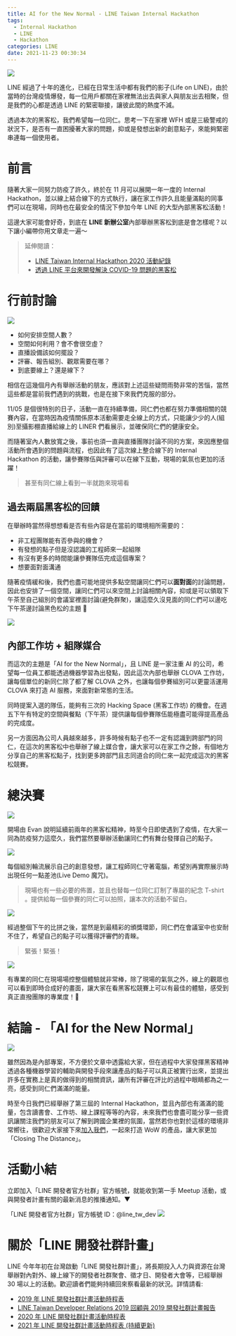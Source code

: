 ```yaml
---
title: AI for the New Normal - LINE Taiwan Internal Hackathon
tags:
  - Internal Hackathon
  - LINE
  - Hackathon
categories: LINE
date: 2021-11-23 00:30:34
---
```


![](https://nijialin.com/images/2021/internal_hack/zoom.jpg)

LINE 經過了十年的進化，已經在日常生活中都有我們的影子(Life on LINE)，由於當時的台灣疫情爆發，每一位用戶都關在家裡無法出去與家人與朋友出去相聚，但是我們的心都是透過 LINE 的緊密聯接，讓彼此間的熱度不減。

透過本次的黑客松，我們希望每一位同仁。思考一下在家裡 WFH 或是三級警戒的狀況下，是否有一直困擾著大家的問題，抑或是發想出新的創意點子，來能夠緊密串連每一個使用者。

# 前言

隨著大家一同努力防疫了許久，終於在 11 月可以展開一年一度的 Internal Hackathon，並以線上結合線下的方式執行，讓在家工作許久且能量滿點的同事們可以在現場，同時也在最安全的情況下參加今年 LINE 的大型內部黑客松活動！

這邊大家可能會好奇，到底在 **LINE 新辦公室**內部舉辦黑客松到底是會怎樣呢？以下讓小編帶你用文章走一遍～

> 延伸閱讀：
>
> - [LINE Taiwan Internal Hackathon 2020 活動紀錄](https://engineering.linecorp.com/zh-hant/blog/line-taiwan-internal-hackathon-2020/)
> - [透過 LINE 平台來開發解決 COVID-19 問題的黑客松](https://engineering.linecorp.com/zh-hant/blog/covid19-hackathon-osaka/)

<!-- more -->

# 行前討論

![](https://nijialin.com/images/2021/internal_hack/1.JPG)

- 如何安排空間人數？
- 空間如何利用？會不會很空虛？
- 直播設備該如何擺設？
- 評審、報告組別、觀眾需要在哪？
- 到底要線上？還是線下？

相信在這幾個月內有舉辦活動的朋友，應該對上述這些疑問雨勢非常的苦惱，當然這些都是當前我們遇到的挑戰，也是在接下來我們克服的部分。

11/05 是個很特別的日子，活動一直在持續準備，同仁們也都在努力準備相關的競賽內容，在當時因為疫情關係原本活動需要走全線上的方式，只能讓少少的人(組別)至攝影棚直播給線上的 LINER 們看展示，並確保同仁們的健康安全。

而隨著室內人數放寬之後，事前也須一直與直播團隊討論不同的方案，來因應整個活動所會遇到的問題與流程，也因此有了這次線上整合線下的 Internal Hackathon 的活動，讓參賽隊伍與評審可以在線下互動，現場的氣氛也更加的活躍！

> 甚至有同仁線上看到一半就跑來現場看

## 過去兩屆黑客松的回饋

在舉辦時當然得想想看是否有些內容是在當前的環境相所需要的：

- 非工程團隊能有否參與的機會？
- 有發想的點子但是沒認識的工程師來一起組隊
- 有沒有更多的時間能讓參賽隊伍完成這個專案？
- 想要面對面溝通

隨著疫情緩和後，我們也盡可能地提供多點空間讓同仁們可以**面對面**的討論問題，因此也安排了一個空間，讓同仁們可以來空間上討論相關內容，抑或是可以領取下午茶至自己組別的會議室裡面討論(避免群聚)，讓這麼久沒見面的同仁們可以邊吃下午茶邊討論黑色松的主題 🤩

![](https://nijialin.com/images/2021/internal_hack/7.png)

## 內部工作坊 + 組隊媒合

而這次的主題是「AI for the New Normal」，且 LINE 是一家注重 AI 的公司，希望每一位員工都能透過機器學習為出發點，因此這次內部也舉辦 CLOVA 工作坊，讓每個單位的新同仁除了都了解 CLOVA 之外，也讓每個參賽組別可以更靈活運用 CLOVA 來打造 AI 服務，來面對新常態的生活。

同時提案入選的隊伍，能夠有三次的 Hacking Space (黑客工作坊) 的機會。在週五下午有特定的空間與餐點（下午茶）提供讓每個參賽隊伍能極盡可能得提高產品的完成度。

另一方面因為公司人員越來越多，許多時候有點子也不一定有認識到跨部門的同仁，在這次的黑客松中也舉辦了線上媒合會，讓大家可以在家工作之餘，有個地方分享自己的黑客松點子，找到更多跨部門且志同道合的同仁來一起完成這次的黑客松競賽。

# 總決賽

![](https://nijialin.com/images/2021/internal_hack/root.jpg)

開場由 Evan 說明延續前兩年的黑客松精神，時至今日即使遇到了疫情，在大家一同為防疫努力這麼久，我們當然要舉辦活動讓同仁們有舞台發揮自己的點子。

![](https://nijialin.com/images/2021/internal_hack/3.JPG)

每個組別輪流展示自己的創意發想，讓工程師同仁守著電腦，希望別再實際展示時出現任何一點差池(Live Demo 魔咒)。

> 現場也有一些必要的佈置，並且也替每一位同仁訂制了專屬的紀念 T-shirt 。提供給每一個參賽的同仁可以拍照，讓本次的活動不留白。

![](https://nijialin.com/images/2021/internal_hack/6.jpg)

經過整個下午的比拼之後，當然是到最精彩的頒獎環節，同仁們在會議室中也安耐不住了，希望自己的點子可以獲得評審們的青睞。

> 緊張！緊張！

![](https://nijialin.com/images/2021/internal_hack/4.jpg)

有專業的同仁在現場場控整個體驗就非常棒，除了現場的氣氛之外，線上的觀眾也可以看到即時合成好的畫面，讓大家在看黑客松競賽上可以有最佳的體驗，感受到真正直撥團隊的專業度！🤟

# 結論 - 「AI for the New Normal」

![](https://nijialin.com/images/2021/internal_hack/5.JPG)

雖然因為是內部專案，不方便於文章中透露給大家，但在過程中大家發揮黑客精神透過各種機器學習的輔助與開發手段來讓產品的點子可以真正被實行出來，並提出許多在實務上是真的做得到的相關資訊，讓所有評審在評比的過程中眼睛都為之一亮，感受到同仁們滿滿的能量。

時至今日我們已經舉辦了第三屆的 Internal Hackathon，並且內部也有滿滿的能量，包含讀書會、工作坊、線上課程等等的內容，未來我們也會盡可能分享一些資訊讓關注我們的朋友可以了解到跨國企業裡的氛圍，當然若你也對於這樣的環境非常嚮往，很歡迎大家接下來[加入我們](https://careers.linecorp.com/jobs?ca=All&ci=Taipei&co=East%20Asia)，一起來打造 WoW 的產品，讓大家更加 「Closing The Distance」。

# 活動小結

立即加入「LINE 開發者官方社群」官方帳號，就能收到第一手 Meetup 活動，或與開發者計畫有關的最新消息的推播通知。▼

「LINE 開發者官方社群」官方帳號 ID：@line_tw_dev
![](https://www.evanlin.com/images/2020/line-tw-dev-qr.png)

# 關於「LINE 開發社群計畫」

LINE 今年年初在台灣啟動「LINE 開發社群計畫」，將長期投入人力與資源在台灣舉辦對內對外、線上線下的開發者社群聚會、徵才日、開發者大會等，已經舉辦 30 場以上的活動。歡迎讀者們能夠持續回來察看最新的狀況。詳情請看:

- [2019 年 LINE 開發社群計畫活動時程表](https://engineering.linecorp.com/zh-hant/blog/line-taiwan-developer-relations-2019-plan/)
- [LINE Taiwan Developer Relations 2019 回顧與 2019 開發社群計畫報告](https://engineering.linecorp.com/zh-hant/blog/line-taiwan-developer-relations-2019/)
- [2020 年 LINE 開發社群計畫活動時程表](https://engineering.linecorp.com/zh-hant/blog/2020-line-tw-devrel/)
- [2021 年 LINE 開發社群計畫活動時程表 (持續更新)](https://engineering.linecorp.com/zh-hant/blog/2021-line-tw-devrel/)

<style>
  section.compact {
    font-size: 150%  
  }
  img[alt~="center"] {
    display: block;
    margin: 0 auto;
  }
</style>
